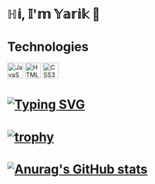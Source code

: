 # ℍ𝕚, 𝕀'𝕞 𝕐𝕒𝕣𝕚𝕜 👋
# Technologies

<p align="left">
<a href="https://developer.mozilla.org/en-US/docs/Web/JavaScript" target="_blank" rel="noreferrer"><img src="https://raw.githubusercontent.com/danielcranney/readme-generator/main/public/icons/skills/javascript-colored.svg" width="36" height="36" alt="JavaScript" /></a>
<a href="https://developer.mozilla.org/en-US/docs/Glossary/HTML5" target="_blank" rel="noreferrer"><img src="https://raw.githubusercontent.com/danielcranney/readme-generator/main/public/icons/skills/html5-colored.svg" width="36" height="36" alt="HTML5" /></a>
<a href="https://www.w3.org/TR/CSS/#css" target="_blank" rel="noreferrer"><img src="https://raw.githubusercontent.com/danielcranney/readme-generator/main/public/icons/skills/css3-colored.svg" width="36" height="36" alt="CSS3" /></a>
</p>

# [![Typing SVG](https://readme-typing-svg.herokuapp.com?color=%2336BCF7&lines=Computer+science+student)](https://git.io/typing-svg)
# [![trophy](https://github-profile-trophy.vercel.app/?username=WarriorOFlonelinesS&theme=onedark)](https://github.com/ryo-ma/github-profile-trophy)
# [![Anurag's GitHub stats](https://github-readme-stats.vercel.app/api?username=WarriorOFlonelinesS&theme=dark)](https://github.com/anuraghazra/github-readme-stats)
